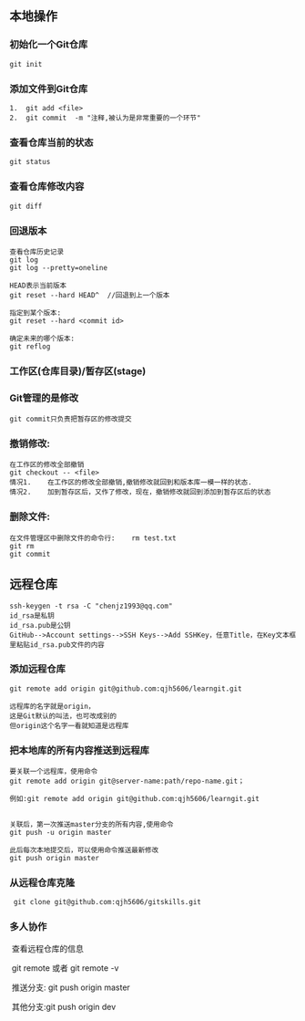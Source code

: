 ## 本地操作
### 初始化一个Git仓库
	git init 

### 添加文件到Git仓库
	1.	git add <file>
	2.	git commit	-m "注释,被认为是非常重要的一个环节"

### 查看仓库当前的状态
	git status

### 查看仓库修改内容
	git diff

### 回退版本	
	查看仓库历史记录
	git log
	git log --pretty=oneline
	
	HEAD表示当前版本
	git reset --hard HEAD^	//回退到上一个版本
	
	指定到某个版本:
	git reset --hard <commit id>
	
	确定未来的哪个版本:
	git reflog

### 工作区(仓库目录)/暂存区(stage)

###	Git管理的是修改
	git commit只负责把暂存区的修改提交

### 撤销修改:
	在工作区的修改全部撤销
	git checkout -- <file>
	情况1.	在工作区的修改全部撤销,撤销修改就回到和版本库一模一样的状态.
	情况2.	加到暂存区后，又作了修改，现在，撤销修改就回到添加到暂存区后的状态

### 删除文件:
	在文件管理区中删除文件的命令行:	rm test.txt
	git rm
	git commit

## 远程仓库
    ssh-keygen -t rsa -C "chenjz1993@qq.com"
    id_rsa是私钥
    id_rsa.pub是公钥
    GitHub-->Account settings-->SSH Keys-->Add SSHKey，任意Title，在Key文本框里粘贴id_rsa.pub文件的内容

### 添加远程仓库
    git remote add origin git@github.com:qjh5606/learngit.git

    远程库的名字就是origin，
    这是Git默认的叫法，也可改成别的
    但origin这个名字一看就知道是远程库

### 把本地库的所有内容推送到远程库

    要关联一个远程库，使用命令
    git remote add origin git@server-name:path/repo-name.git；
    
    例如:git remote add origin git@github.com:qjh5606/learngit.git


    关联后，第一次推送master分支的所有内容,使用命令
    git push -u origin master
    
    此后每次本地提交后，可以使用命令推送最新修改
    git push origin master 

### 从远程仓库克隆

     git clone git@github.com:qjh5606/gitskills.git


### 多人协作

​	查看远程仓库的信息

​	git remote 或者 git remote -v

​	推送分支:	git push origin master

​	其他分支:git push origin dev

​	



